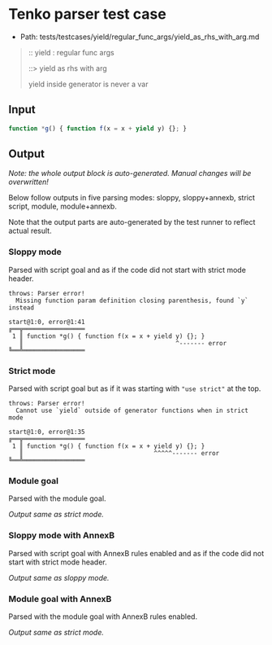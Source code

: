 # Tenko parser test case

- Path: tests/testcases/yield/regular_func_args/yield_as_rhs_with_arg.md

> :: yield : regular func args
>
> ::> yield as rhs with arg
>
> yield inside generator is never a var

## Input


`````js
function *g() { function f(x = x + yield y) {}; }
`````

## Output

_Note: the whole output block is auto-generated. Manual changes will be overwritten!_

Below follow outputs in five parsing modes: sloppy, sloppy+annexb, strict script, module, module+annexb.

Note that the output parts are auto-generated by the test runner to reflect actual result.

### Sloppy mode

Parsed with script goal and as if the code did not start with strict mode header.

`````
throws: Parser error!
  Missing function param definition closing parenthesis, found `y` instead

start@1:0, error@1:41
╔══╦═════════════════
 1 ║ function *g() { function f(x = x + yield y) {}; }
   ║                                          ^------- error
╚══╩═════════════════

`````

### Strict mode

Parsed with script goal but as if it was starting with `"use strict"` at the top.

`````
throws: Parser error!
  Cannot use `yield` outside of generator functions when in strict mode

start@1:0, error@1:35
╔══╦═════════════════
 1 ║ function *g() { function f(x = x + yield y) {}; }
   ║                                    ^^^^^------- error
╚══╩═════════════════

`````

### Module goal

Parsed with the module goal.

_Output same as strict mode._

### Sloppy mode with AnnexB

Parsed with script goal with AnnexB rules enabled and as if the code did not start with strict mode header.

_Output same as sloppy mode._

### Module goal with AnnexB

Parsed with the module goal with AnnexB rules enabled.

_Output same as strict mode._
